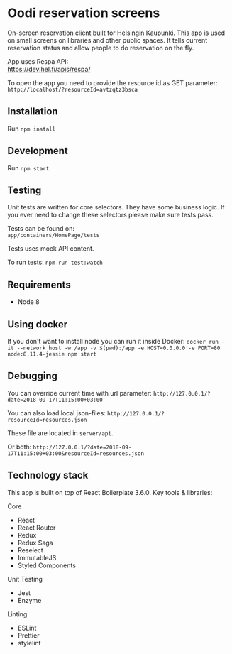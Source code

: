 # Oodi reservation screens

On-screen reservation client built for Helsingin Kaupunki. This app is used on small screens on libraries and other public spaces. It tells current reservation status and allow people to do reservation on the fly.

App uses Respa API:  
https://dev.hel.fi/apis/respa/

To open the app you need to provide the resource id as GET parameter:  
`http://localhost/?resourceId=avtzqtz3bsca`

## Installation

Run `npm install`

## Development

Run `npm start`

## Testing

Unit tests are written for core selectors. They have some business logic. If you ever need to change these selectors please make sure tests pass.

Tests can be found on:  
`app/containers/HomePage/tests`

Tests uses mock API content.

To run tests: `npm run test:watch`

## Requirements

- Node 8

## Using docker

If you don't want to install node you can run it inside Docker:
`docker run -it --network host -w /app -v $(pwd):/app -e HOST=0.0.0.0 -e PORT=80 node:8.11.4-jessie npm start`

## Debugging

You can override current time with url parameter:
`http://127.0.0.1/?date=2018-09-17T11:15:00+03:00`

You can also load local json-files:
`http://127.0.0.1/?resourceId=resources.json`

These file are located in `server/api`.

Or both:
`http://127.0.0.1/?date=2018-09-17T11:15:00+03:00&resourceId=resources.json`

## Technology stack

This app is built on top of React Boilerplate 3.6.0. Key tools & libraries:

Core

- React
- React Router
- Redux
- Redux Saga
- Reselect
- ImmutableJS
- Styled Components

Unit Testing

- Jest
- Enzyme

Linting

- ESLint
- Prettier
- stylelint
